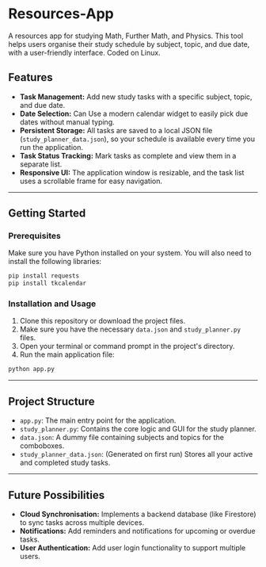 # Resources-App
A resources app for studying Math, Further Math, and Physics. This tool helps users organise their study schedule by subject, topic, and due date, with a user-friendly interface. Coded on Linux.

## Features

* **Task Management:** Add new study tasks with a specific subject, topic, and due date.
* **Date Selection:** Can Use a modern calendar widget to easily pick due dates without manual typing.
* **Persistent Storage:** All tasks are saved to a local JSON file (`study_planner_data.json`), so your schedule is available every time you run the application.
* **Task Status Tracking:** Mark tasks as complete and view them in a separate list.
* **Responsive UI:** The application window is resizable, and the task list uses a scrollable frame for easy navigation.

---

## Getting Started

### Prerequisites

Make sure you have Python installed on your system. You will also need to install the following libraries:

```sh
pip install requests
pip install tkcalendar
````

### Installation and Usage

1.  Clone this repository or download the project files.
2.  Make sure you have the necessary `data.json` and `study_planner.py` files.
3.  Open your terminal or command prompt in the project's directory.
4.  Run the main application file:

<!-- end list -->

```sh
python app.py
```
-----

## Project Structure

  * `app.py`: The main entry point for the application.
  * `study_planner.py`: Contains the core logic and GUI for the study planner.
  * `data.json`: A dummy file containing subjects and topics for the comboboxes.
  * `study_planner_data.json`: (Generated on first run) Stores all your active and completed study tasks.

-----

## Future Possibilities

  * **Cloud Synchronisation:** Implements a backend database (like Firestore) to sync tasks across multiple devices.
  * **Notifications:** Add reminders and notifications for upcoming or overdue tasks.
  * **User Authentication:** Add user login functionality to support multiple users.

<!-- end list -->
